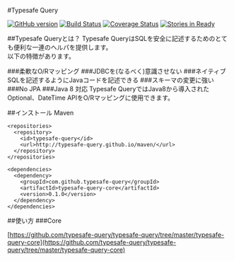 #Typesafe Query

[![GitHub version](https://badge.fury.io/gh/typesafe-query%2Ftypesafe-query.svg)](http://badge.fury.io/gh/typesafe-query%2Ftypesafe-query)
[![Build Status](https://travis-ci.org/typesafe-query/typesafe-query.svg?branch=master)](https://travis-ci.org/typesafe-query/typesafe-query)
[![Coverage Status](https://coveralls.io/repos/typesafe-query/typesafe-query/badge.svg?branch=master&service=github)](https://coveralls.io/github/typesafe-query/typesafe-query?branch=master)
[![Stories in Ready](https://badge.waffle.io/typesafe-query/typesafe-query.png?label=ready&title=Ready)](https://waffle.io/typesafe-query/typesafe-query)

##Typesafe Queryとは？
Typesafe QueryはSQLを安全に記述するためのとても便利な一連のヘルパを提供します。  
以下の特徴があります。


###柔軟なO/Rマッピング
###JDBCを(なるべく)意識させない
###ネイティブSQLを記述するようにJavaコードを記述できる
###スキーマの変更に強い
###No JPA
###Java 8 対応
Typesafe QueryではJava8から導入されたOptional、DateTime APIをO/Rマッピングに使用できます。

##インストール
Maven

```
<repositories>
  <repository>
    <id>typesafe-query</id>
    <url>http://typesafe-query.github.io/maven/</url>
  </repository>
</repositories>

```

```
<dependencies>
  <dependency>
    <groupId>com.github.typesafe-query</groupId>
    <artifactId>typesafe-query-core</artifactId>
    <version>0.1.0</version>
  </dependency>
</dependencies>
```

##使い方
###Core

[https://github.com/typesafe-query/typesafe-query/tree/master/typesafe-query-core](https://github.com/typesafe-query/typesafe-query/tree/master/typesafe-query-core)
